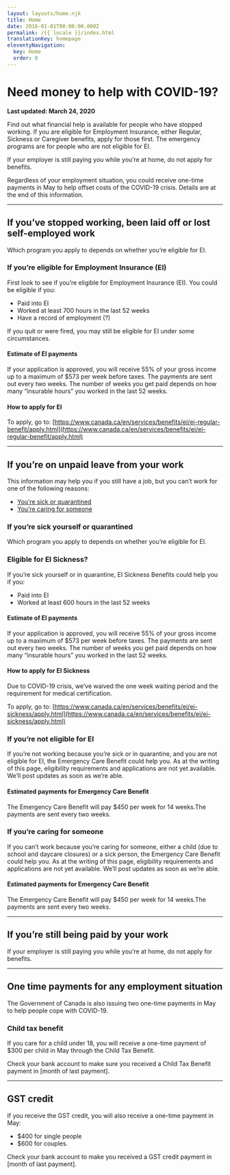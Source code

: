 ```yaml
---
layout: layouts/home.njk
title: Home
date: 2016-01-01T00:00:00.000Z
permalink: /{{ locale }}/index.html
translationKey: homepage
eleventyNavigation:
  key: Home
  order: 0
---
```

<div class="row">

<div class="col-md-10">

# Need money to help with COVID-19?

**Last updated: March 24, 2020**

Find out what financial help is available for people who have stopped working. If you are eligible for Employment Insurance, either Regular, Sickness or Caregiver benefits, apply for those first. The emergency programs are for people who are not eligible for EI.

If your employer is still paying you while you’re at home, do not apply for benefits.

Regardless of your employment situation, you could receive one-time payments in May to help offset costs of the COVID-19 crisis. Details are at the end of this information.
* * *

## If you’ve stopped working, been laid off or lost self-employed work

Which program you apply to depends on whether you’re eligible for EI.

### If you’re eligible for Employment Insurance (EI)

First look to see if you’re eligible for Employment Insurance (EI). You could be eligible if you:

*   Paid into EI
*   Worked at least 700 hours in the last 52 weeks
*   Have a record of employment (?)

If you quit or were fired, you may still be eligible for EI under some circumstances.

#### Estimate of EI payments

If your application is approved, you will receive 55% of your gross income up to a maximum of $573 per week before taxes. The payments are sent out every two weeks. The number of weeks you get paid depends on how many “insurable hours” you worked in the last 52 weeks.

#### How to apply for EI

To apply, go to: [https://www.canada.ca/en/services/benefits/ei/ei-regular-benefit/apply.html](https://www.canada.ca/en/services/benefits/ei/ei-regular-benefit/apply.html)

* * *

## If you’re on unpaid leave from your work

This information may help you if you still have a job, but you can’t work for one of the following reasons:

*   [You’re sick or quarantined](#sick-or-quarantined)
*   [You’re caring for someone](#caring-for-someone)

### If you’re sick yourself or quarantined

Which program you apply to depends on whether you’re eligible for EI.

### Eligible for EI Sickness?

If you’re sick yourself or in quarantine, EI Sickness Benefits could help you if you:

*   Paid into EI
*   Worked at least 600 hours in the last 52 weeks

#### Estimate of EI payments

If your application is approved, you will receive 55% of your gross income up to a maximum of $573 per week before taxes. The payments are sent out every two weeks. The number of weeks you get paid depends on how many “insurable hours” you worked in the last 52 weeks.

#### How to apply for EI Sickness

Due to COVID-19 crisis, we’ve waived the one week waiting period and the requirement for medical certification.

To apply, go to: [https://www.canada.ca/en/services/benefits/ei/ei-sickness/apply.html](https://www.canada.ca/en/services/benefits/ei/ei-sickness/apply.html)

### If you’re not eligible for EI

If you’re not working because you’re sick or in quarantine, and you are not eligible for EI, the Emergency Care Benefit could help you. As at the writing of this page, eligibility requirements and applications are not yet available. We’ll post updates as soon as we’re able.

#### Estimated payments for Emergency Care Benefit

The Emergency Care Benefit will pay $450 per week for 14 weeks.The payments are sent every two weeks.

### If you’re caring for someone

If you can’t work because you’re caring for someone, either a child (due to school and daycare closures) or a sick person, the Emergency Care Benefit could help you. As at the writing of this page, eligibility requirements and applications are not yet available. We’ll post updates as soon as we’re able.

#### Estimated payments for Emergency Care Benefit

The Emergency Care Benefit will pay $450 per week for 14 weeks.The payments are sent every two weeks.

* * *

## If you’re still being paid by your work

If your employer is still paying you while you’re at home, do not apply for benefits.

* * *

## One time payments for any employment situation

The Government of Canada is also issuing two one-time payments in May to help people cope with COVID-19\.

### Child tax benefit

If you care for a child under 18, you will receive a one-time payment of $300 per child in May through the Child Tax Benefit.

Check your bank account to make sure you received a Child Tax Benefit payment in [month of last payment].

* * *

## GST credit

If you receive the GST credit, you will also receive a one-time payment in May:

*   $400 for single people
*   $600 for couples.

Check your bank account to make you received a GST credit payment in [month of last payment].

</div>

</div>
